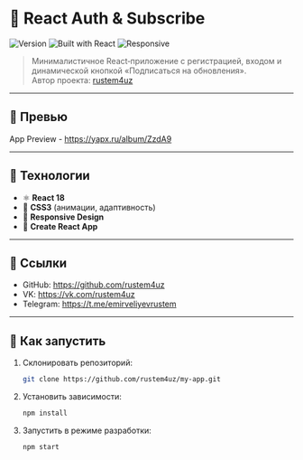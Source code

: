 # 🔐 React Auth & Subscribe

![Version](https://img.shields.io/badge/version-1.0-blue.svg)
![Built with React](https://img.shields.io/badge/tech-React%20%7C%20HTML%20%7C%20CSS%20%7C%20JavaScript-brightgreen.svg)
![Responsive](https://img.shields.io/badge/responsive-yes-success.svg)

> Минималистичное React‑приложение с регистрацией, входом и динамической кнопкой «Подписаться на обновления».  
> Автор проекта: [rustem4uz](https://github.com/rustem4uz)  

---

## 📸 Превью

App Preview - https://yapx.ru/album/ZzdA9

---

## 🔧 Технологии

- ⚛️ **React 18**  
- 💅 **CSS3** (анимации, адаптивность)  
- 📱 **Responsive Design**  
- 🚀 **Create React App**

---

## 🔗 Ссылки

- GitHub: https://github.com/rustem4uz  
- VK: https://vk.com/rustem4uz  
- Telegram: https://t.me/emirveliyevrustem  

---

## 🚀 Как запустить

1. Склонировать репозиторий:  
   ```bash
   git clone https://github.com/rustem4uz/my-app.git
2. Установить зависимости:
   ```bash
   npm install
3. Запустить в режиме разработки:
   ```bash
   npm start
